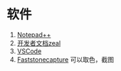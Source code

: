 # 软件

1. [Notepad++](https://notepad-plus-plus.org/) 
2. [开发者文档zeal](https://zealdocs.org/)
3. [VSCode](https://code.visualstudio.com/)
4. [Faststonecapture](http://www.faststonecapture.com/) 可以取色，截图 